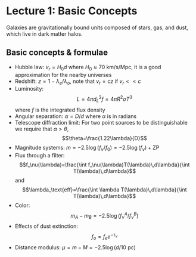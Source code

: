 # Lecture 1: Basic Concepts 

Galaxies are gravitationally bound units composed of stars, gas, and dust, which live in dark matter halos.

## Basic concepts & formulae

- Hubble law: $v_r=H_0d$ where $H_0\approx 70\ \text{km/s/Mpc}$, it is a good approximation for the nearby universes
- Redshift: $z=1-\lambda_e/\lambda_o$, note that $v_r=cz$ if $v_r<< c$
- Luminosity: $$L=4\pi d_L^2 f=4\pi R^2\sigma T^3$$ where $f$ is the integrated flux density
- Angular separation: $\alpha=D/d$ where $\alpha$ is in radians
- Telescope diffraction limit: For two point sources to be distinguishable we require that $\alpha>\theta$, $$\theta=\frac{1.22\lambda}{D}$$ 
- Magnitude systems: $m=-2.5\log(f_\nu/f_0)=-2.5\log(f_\nu)+\text{ZP}$
- Flux through a filter: $$f_\nu(\lambda)=\frac{\int f_\nu(\lambda)T(\lambda)\,d\lambda}{\int T(\lambda)\,d\lambda}$$ and $$\lambda_\text{eff}=\frac{\int \lambda T(\lambda)\,d\lambda}{\int T(\lambda)\,d\lambda}$$
- Color: $$m_A-m_B=-2.5\log(f_{\nu}^A/f_{\nu}^B)$$
- Effects of dust extinction: $$f_o=f_e e^{-\tau_\nu}$$
- Distance modulus: $\mu=m-M=-2.5\log(d/10\ \text{pc})$
